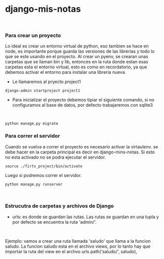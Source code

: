 # django-mis-notas

</br>

### Para crear un proyecto
Lo ideal es crear un entorno virtual de python, eso tambien se hace en node, es importante porque guarda las versiones de las librerias y todo lo que se este usando en el proyecto. Al crear un pyenv, se crearan unas carpetas que se llaman bin y lib, entonces en la ruta donde estan esas carpetas esta el entorno virtual, esto es como en recordatorio, ya que debemos activar el entorno para instalar una libreria nueva. 


* Le llamaremos al pryecto project1  
``` 
django-admin startproject project1
``` 

* Para inicializar el proyecto debemos tipiar el siguiente comando, si no configuramos al base de datos, por defecto trabajaremos con sqlite3

</br>

``` 
python manage.py migrate 
``` 

### Para correr el servidor
Cuando se vuelva a correr el proyecto es necesario activar
la virtaulenv. se debe hacer en la carpeta principal es decir en django-mins-notas. Si esto no esta activado no se podra ejecutar el servidor.


``` 
source ./firts_project/bin/activate

``` 

Luego si podremos correr el servidor.

``` 
python manage.py runserver
```

</br>



### Estrucutra de carpetas y archivos de Django

* urls:  es donde se guardan las rutas. Las rutas se guardan en una tupla y por defecto se encuentra la ruta 'admin/'.

</br>

Ejemplo: vamos a crear una ruta llamada 'saludo' que llama a la funcion saludo. La funcion saludo esta en el archivo views, por lo tanto hay que importar la ruta del view en el archvo urls
    path('saludo/', saludo),
